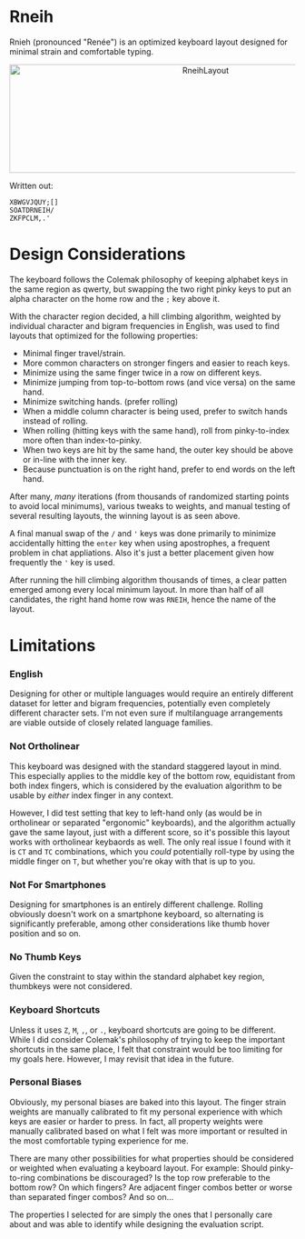 # Rneih
Rnieh (pronounced "Renée") is an optimized keyboard layout designed for minimal strain and comfortable typing.

<p align="center">
<img width="675" height="191" alt="RneihLayout" src="https://github.com/user-attachments/assets/37ffaddb-ff5b-4c33-9516-46fd3089fef9" />
</p>

Written out:

```
XBWGVJQUY;[]
SOATDRNEIH/
ZKFPCLM,.'
```

# Design Considerations
The keyboard follows the Colemak philosophy of keeping alphabet keys in the same region as qwerty, but swapping the two right pinky keys to put an alpha character on the home row and the `;` key above it.

With the character region decided, a hill climbing algorithm, weighted by individual character and bigram frequencies in English, was used to find layouts that optimized for the following properties:

- Minimal finger travel/strain.
- More common characters on stronger fingers and easier to reach keys.
- Minimize using the same finger twice in a row on different keys.
- Minimize jumping from top-to-bottom rows (and vice versa) on the same hand.
- Minimize switching hands. (prefer rolling)
- When a middle column character is being used, prefer to switch hands instead of rolling.
- When rolling (hitting keys with the same hand), roll from pinky-to-index more often than index-to-pinky.
- When two keys are hit by the same hand, the outer key should be above or in-line with the inner key.
- Because punctuation is on the right hand, prefer to end words on the left hand.

After many, *many* iterations (from thousands of randomized starting points to avoid local minimums), various tweaks to weights, and manual testing of several resulting layouts, the winning layout is as seen above.

A final manual swap of the `/` and `'` keys was done primarily to minimize accidentally hitting the `enter` key when using apostrophes, a frequent problem in chat appliations. Also it's just a better placement given how frequently the `'` key is used.

After running the hill climbing algorithm thousands of times, a clear patten emerged among every local minimum layout. In more than half of all candidates, the right hand home row was `RNEIH`, hence the name of the layout.

# Limitations

### English 
Designing for other or multiple languages would require an entirely different dataset for letter and bigram frequencies, potentially even completely different character sets. I'm not even sure if multilanguage arrangements are viable outside of closely related language families.

### Not Ortholinear
This keyboard was designed with the standard staggered layout in mind. This especially applies to the middle key of the bottom row, equidistant from both index fingers, which is considered by the evaluation algorithm to be usable by *either* index finger in any context.

However, I did test setting that key to left-hand only (as would be in ortholinear or separated "ergonomic" keyboards), and the algorithm actually gave the same layout, just with a different score, so it's possible this layout works with ortholinear keybaords as well. The only real issue I found with it is `CT` and `TC` combinations, which you *could* potentially roll-type by using the middle finger on `T`, but whether you're okay with that is up to you.

### Not For Smartphones
Designing for smartphones is an entirely different challenge. Rolling obviously doesn't work on a smartphone keyboard, so alternating is significantly preferable, among other considerations like thumb hover position and so on.

### No Thumb Keys
Given the constraint to stay within the standard alphabet key region, thumbkeys were not considered.

### Keyboard Shortcuts
Unless it uses `Z`, `M`, `,`, or `.`, keyboard shortcuts are going to be different. While I did consider Colemak's philosophy of trying to keep the important shortcuts in the same place, I felt that constraint would be too limiting for my goals here. However, I may revisit that idea in the future.

### Personal Biases
Obviously, my personal biases are baked into this layout. The finger strain weights are manually calibrated to fit my personal experience with which keys are easier or harder to press. In fact, all property weights were manually calibrated based on what I felt was more important or resulted in the most comfortable typing experience for me.

There are many other possibilities for what properties should be considered or weighted when evaluating a keyboard layout. For example: Should pinky-to-ring combinations be discouraged? Is the top row preferable to the bottom row? On which fingers? Are adjacent finger combos better or worse than separated finger combos? And so on...

The properties I selected for are simply the ones that I personally care about and was able to identify while designing the evaluation script.
